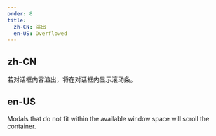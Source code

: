 ```yaml
---
order: 8
title:
  zh-CN: 溢出
  en-US: Overflowed
---
```


## zh-CN

若对话框内容溢出，将在对话框内显示滚动条。

## en-US

Modals that do not fit within the available window space will scroll the container.

